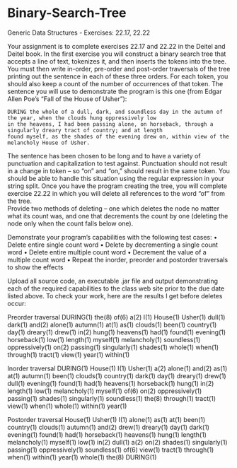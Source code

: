 Binary-Search-Tree
==================

Generic Data Structures - Exercises: 22.17, 22.22

Your assignment is to complete exercises 22.17 and 22.22 in the Deitel and Deitel book.  In the first exercise you will 
construct a binary search tree that accepts a line of text, tokenizes it, and then inserts the tokens into the tree.  
You must then write in-order, pre-order and post-order traversals of the tree printing out the sentence in each of these
three orders.  For each token, you should also keep a count of the number of occurrences of that token. The sentence you 
will use to demonstrate the program is this one (from Edgar Allen Poe’s “Fall of the House of Usher”):

    DURING the whole of a dull, dark, and soundless day in the autumn of the year, when the clouds hung oppressively low
    in the heavens, I had been passing alone, on horseback, through a singularly dreary tract of country; and at length
    found myself, as the shades of the evening drew on, within view of the melancholy House of Usher.
    
The sentence has been chosen to be long and to have a variety of punctuation and capitalization to test against. 
Punctuation should not result in a change in token – so “on” and “on,” should result in the same token. You should be 
able to handle this situation using the regular expression in your string split. Once you have the program creating 
the tree, you will complete exercise 22.22 in which you will delete all references to the word “of” from the tree.  
Provide two methods of deleting – one which deletes the node no matter what its count was, and one that decrements the 
count by one (deleting the node only when the count falls below one).

Demonstrate your program’s capabilities with the following test cases:
•	Delete entire single count word
•	Delete by decrementing a single count word
•	Delete entire multiple count word
•	Decrement the value of a multiple count word
•	Repeat the inorder, preorder and postorder traversals to show the effects

Upload all source code, an executable .jar file and output demonstrating each of the required capabilities to the class web site prior to the due date listed above.
To check your work, here are the results I get before deletes occur:

Preorder traversal
DURING(1) the(8) of(6) a(2) I(1) House(1) Usher(1) dull(1) dark(1) and(2) alone(1) autumn(1) at(1) as(1) clouds(1) been(1) country(1) day(1) dreary(1) drew(1) in(2) hung(1) heavens(1) had(1) found(1) evening(1) horseback(1) low(1) length(1) myself(1) melancholy(1) soundless(1) oppressively(1) on(2) passing(1) singularly(1) shades(1) whole(1) when(1) through(1) tract(1) view(1) year(1) within(1) 

Inorder traversal
DURING(1) House(1) I(1) Usher(1) a(2) alone(1) and(2) as(1) at(1) autumn(1) been(1) clouds(1) country(1) dark(1) day(1) dreary(1) drew(1) dull(1) evening(1) found(1) had(1) heavens(1) horseback(1) hung(1) in(2) length(1) low(1) melancholy(1) myself(1) of(6) on(2) oppressively(1) passing(1) shades(1) singularly(1) soundless(1) the(8) through(1) tract(1) view(1) when(1) whole(1) within(1) year(1) 

Postorder traversal
House(1) Usher(1) I(1) alone(1) as(1) at(1) been(1) country(1) clouds(1) autumn(1) and(2) drew(1) dreary(1) day(1) dark(1) evening(1) found(1) had(1) horseback(1) heavens(1) hung(1) length(1) melancholy(1) myself(1) low(1) in(2) dull(1) a(2) on(2) shades(1) singularly(1) passing(1) oppressively(1) soundless(1) of(6) view(1) tract(1) through(1) when(1) within(1) year(1) whole(1) the(8) DURING(1)

